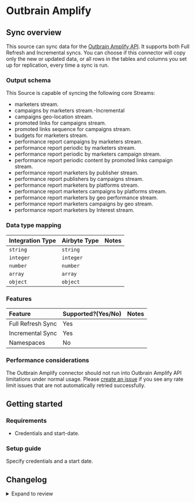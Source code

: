 # Outbrain Amplify

## Sync overview

This source can sync data for the [Outbrain Amplify API](https://amplifyv01.docs.apiary.io/#reference/authentications). It supports both Full Refresh and Incremental syncs. You can choose if this connector will copy only the new or updated data, or all rows in the tables and columns you set up for replication, every time a sync is run.

### Output schema

This Source is capable of syncing the following core Streams:

- marketers stream.
- campaigns by marketers stream.-Incremental
- campaigns geo-location stream.
- promoted links for campaigns stream.
- promoted links sequence for campaigns stream.
- budgets for marketers stream.
- performance report campaigns by marketers stream.
- performance report periodic by marketers stream.
- performance report periodic by marketers campaign stream.
- performance report periodic content by promoted links campaign stream.
- performance report marketers by publisher stream.
- performance report publishers by campaigns stream.
- performance report marketers by platforms stream.
- performance report marketers campaigns by platforms stream.
- performance report marketers by geo performance stream.
- performance report marketers campaigns by geo stream.
- performance report marketers by Interest stream.

### Data type mapping

| Integration Type | Airbyte Type | Notes |
| :--------------- | :----------- | :---- |
| `string`         | `string`     |       |
| `integer`        | `integer`    |       |
| `number`         | `number`     |       |
| `array`          | `array`      |       |
| `object`         | `object`     |       |

### Features

| Feature           | Supported?\(Yes/No\) | Notes |
| :---------------- | :------------------- | :---- |
| Full Refresh Sync | Yes                  |       |
| Incremental Sync  | Yes                  |       |
| Namespaces        | No                   |       |

### Performance considerations

The Outbrain Amplify connector should not run into Outbrain Amplify API limitations under normal usage. Please [create an issue](https://github.com/airbytehq/airbyte/issues) if you see any rate limit issues that are not automatically retried successfully.

## Getting started

### Requirements

- Credentials and start-date.

### Setup guide

Specify credentials and a start date.

## Changelog

<details>
  <summary>Expand to review</summary>

| Version | Date       | Pull Request                                             | Subject                            |
| :------ | :--------- | :------------------------------------------------------- | :--------------------------------- |
| 0.1.25 | 2024-12-28 | [50746](https://github.com/airbytehq/airbyte/pull/50746) | Update dependencies |
| 0.1.24 | 2024-12-21 | [50236](https://github.com/airbytehq/airbyte/pull/50236) | Update dependencies |
| 0.1.23 | 2024-12-14 | [49715](https://github.com/airbytehq/airbyte/pull/49715) | Update dependencies |
| 0.1.22 | 2024-12-12 | [49065](https://github.com/airbytehq/airbyte/pull/49065) | Update dependencies |
| 0.1.21 | 2024-11-25 | [48634](https://github.com/airbytehq/airbyte/pull/48634) | Starting with this version, the Docker image is now rootless. Please note that this and future versions will not be compatible with Airbyte versions earlier than 0.64 |
| 0.1.20 | 2024-10-29 | [47849](https://github.com/airbytehq/airbyte/pull/47849) | Update dependencies |
| 0.1.19 | 2024-10-28 | [47040](https://github.com/airbytehq/airbyte/pull/47040) | Update dependencies |
| 0.1.18 | 2024-10-12 | [46775](https://github.com/airbytehq/airbyte/pull/46775) | Update dependencies |
| 0.1.17 | 2024-10-05 | [46403](https://github.com/airbytehq/airbyte/pull/46403) | Update dependencies |
| 0.1.16 | 2024-09-28 | [46195](https://github.com/airbytehq/airbyte/pull/46195) | Update dependencies |
| 0.1.15 | 2024-09-21 | [45832](https://github.com/airbytehq/airbyte/pull/45832) | Update dependencies |
| 0.1.14 | 2024-09-14 | [45502](https://github.com/airbytehq/airbyte/pull/45502) | Update dependencies |
| 0.1.13 | 2024-09-07 | [45240](https://github.com/airbytehq/airbyte/pull/45240) | Update dependencies |
| 0.1.12 | 2024-08-31 | [45024](https://github.com/airbytehq/airbyte/pull/45024) | Update dependencies |
| 0.1.11 | 2024-08-24 | [44737](https://github.com/airbytehq/airbyte/pull/44737) | Update dependencies |
| 0.1.10 | 2024-08-17 | [44351](https://github.com/airbytehq/airbyte/pull/44351) | Update dependencies |
| 0.1.9 | 2024-08-10 | [43605](https://github.com/airbytehq/airbyte/pull/43605) | Update dependencies |
| 0.1.8 | 2024-08-03 | [43068](https://github.com/airbytehq/airbyte/pull/43068) | Update dependencies |
| 0.1.7 | 2024-07-27 | [42754](https://github.com/airbytehq/airbyte/pull/42754) | Update dependencies |
| 0.1.6 | 2024-07-20 | [42334](https://github.com/airbytehq/airbyte/pull/42334) | Update dependencies |
| 0.1.5 | 2024-07-13 | [41869](https://github.com/airbytehq/airbyte/pull/41869) | Update dependencies |
| 0.1.4 | 2024-07-10 | [41574](https://github.com/airbytehq/airbyte/pull/41574) | Update dependencies |
| 0.1.3 | 2024-07-08 | [41035](https://github.com/airbytehq/airbyte/pull/41035) | Migrate to poetry |
| 0.1.2 | 2022-08-25 | [15667](https://github.com/airbytehq/airbyte/pull/15667) | Add message when no data available |
| 0.1.1 | 2022-05-30 | [11732](https://github.com/airbytehq/airbyte/pull/11732) | Fix docs |
| 0.1.0 | 2022-05-30 | [11732](https://github.com/airbytehq/airbyte/pull/11732) | Initial Release |

</details>
